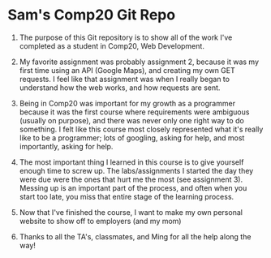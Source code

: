 # Sam's Comp20 Git Repo
1.	The purpose of this Git repository is to show all of the work I've completed as a student in Comp20, Web Development.

2.	My favorite assignment was probably assignment 2, because it was my first time using an API (Google Maps), and creating my own GET requests. I feel like that assignment was when I really began to understand how the web works, and how requests are sent.

3.	Being in Comp20 was important for my growth as a programmer because it was the first course where requirements were ambiguous (usually on purpose), and there was never only one right way to do something. I felt like this course most closely represented what it's really like to be a programmer; lots of googling, asking for help, and most importantly, asking for help.

4.	The most important thing I learned in this course is to give yourself enough time to screw up. The labs/assignments I started the day they were due were the ones that hurt me the most (see assignment 3). Messing up is an important part of the process, and often when you start too late, you miss that entire stage of the learning process.

5.	Now that I've finished the course, I want to make my own personal website to show off to employers (and my mom)

6.	Thanks to all the TA's, classmates, and Ming for all the help along the way!
